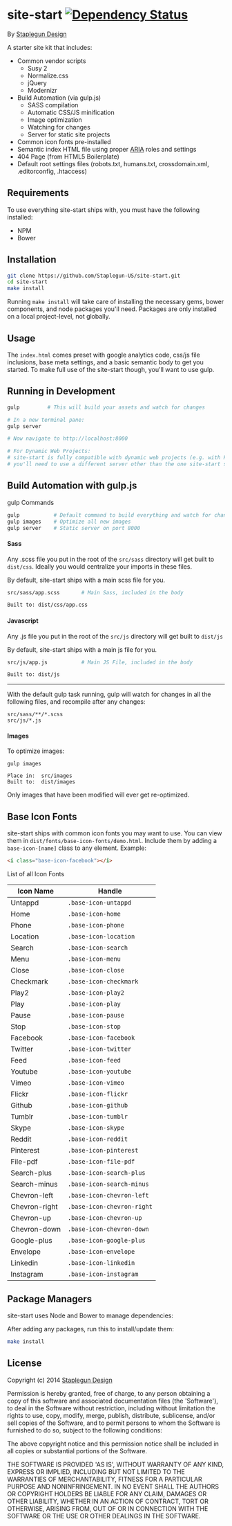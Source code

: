 site-start [![Dependency Status](https://gemnasium.com/Staplegun-US/site-start.svg)](https://gemnasium.com/Staplegun-US/site-start)
==========

By [Staplegun Design](http://staplegun.us)

A starter site kit that includes:

* Common vendor scripts
  * Susy 2
  * Normalize.css
  * jQuery
  * Modernizr
* Build Automation (via gulp.js)
  * SASS compilation
  * Automatic CSS/JS minification
  * Image optimization
  * Watching for changes
  * Server for static site projects
* Common icon fonts pre-installed
* Semantic index HTML file using proper [ARIA](http://w3c.github.io/aria-in-html) roles and settings
* 404 Page (from HTML5 Boilerplate)
* Default root settings files (robots.txt, humans.txt, crossdomain.xml, .editorconfig,
  .htaccess)

## Requirements

To use everything site-start ships with, you must have the following installed:

  * NPM
  * Bower

## Installation
```bash
git clone https://github.com/Staplegun-US/site-start.git
cd site-start
make install
```

Running `make install` will take care of installing the necessary gems, bower
components, and node packages you'll need. Packages are only installed on a
local project-level, not globally.

## Usage

The `index.html` comes preset with google analytics code,
css/js file inclusions, base meta settings, and a basic semantic body to get you started. To make full
use of the site-start though, you'll want to use gulp.

## Running in Development

```bash
gulp         # This will build your assets and watch for changes

# In a new terminal pane:
gulp server

# Now navigate to http://localhost:8000

# For Dynamic Web Projects:
# site-start is fully compatible with dynamic web projects (e.g. with PHP), but
# you'll need to use a different server other than the one site-start ships with.
```

## Build Automation with gulp.js

gulp Commands
```bash
gulp           # Default command to build everything and watch for changes
gulp images    # Optimize all new images
gulp server    # Static server on port 8000
```

#### Sass
Any .scss file you put in the root of the `src/sass` directory will get built to
`dist/css`. Ideally you would centralize your imports in these files.

By default, site-start ships with a main scss file for you.

```bash
src/sass/app.scss       # Main Sass, included in the body

Built to: dist/css/app.css
```


#### Javascript
Any .js file you put in the root of the `src/js` directory will get built to
`dist/js`

By default, site-start ships with a main js file for you.

```bash
src/js/app.js           # Main JS File, included in the body

Built to: dist/js
```

---

With the default gulp task running, gulp will watch for changes in all the following files, and recompile after any changes:

```
src/sass/**/*.scss
src/js/*.js
```

#### Images
To optimize images:

```
gulp images

Place in:  src/images
Built to:  dist/images
```

Only images that have been modified will ever get re-optimized.

## Base Icon Fonts

site-start ships with common icon fonts you may want to use. You can view them
in `dist/fonts/base-icon-fonts/demo.html`. Include them by adding a
`base-icon-[name]` class to any element. Example:

```html
<i class="base-icon-facebook"></i>
```

List of all Icon Fonts

| Icon Name     | Handle                      |
| ------------- |-----------------------------|
| Untappd       | `.base-icon-untappd`        |
| Home          | `.base-icon-home`           |
| Phone         | `.base-icon-phone`          |
| Location      | `.base-icon-location`       |
| Search        | `.base-icon-search`         |
| Menu          | `.base-icon-menu`           |
| Close         | `.base-icon-close`          |
| Checkmark     | `.base-icon-checkmark`      |
| Play2         | `.base-icon-play2`          |
| Play          | `.base-icon-play`           |
| Pause         | `.base-icon-pause`          |
| Stop          | `.base-icon-stop`           |
| Facebook      | `.base-icon-facebook`       |
| Twitter       | `.base-icon-twitter`        |
| Feed          | `.base-icon-feed`           |
| Youtube       | `.base-icon-youtube`        |
| Vimeo         | `.base-icon-vimeo`          |
| Flickr        | `.base-icon-flickr`         |
| Github        | `.base-icon-github`         |
| Tumblr        | `.base-icon-tumblr`         |
| Skype         | `.base-icon-skype`          |
| Reddit        | `.base-icon-reddit`         |
| Pinterest     | `.base-icon-pinterest`      |
| File-pdf      | `.base-icon-file-pdf`       |
| Search-plus   | `.base-icon-search-plus`    |
| Search-minus  | `.base-icon-search-minus`   |
| Chevron-left  | `.base-icon-chevron-left`   |
| Chevron-right | `.base-icon-chevron-right`  |
| Chevron-up    | `.base-icon-chevron-up`     |
| Chevron-down  | `.base-icon-chevron-down`   |
| Google-plus   | `.base-icon-google-plus`    |
| Envelope      | `.base-icon-envelope`       |
| Linkedin      | `.base-icon-linkedin`       |
| Instagram     | `.base-icon-instagram`      |

## Package Managers

site-start uses Node and Bower to manage dependencies:

After adding any packages, run this to install/update them:
```bash
make install
```

## License

Copyright (c) 2014 [Staplegun Design](http://staplegun.us)

Permission is hereby granted, free of charge, to any person obtaining a copy of
this software and associated documentation files (the 'Software'), to deal in
the Software without restriction, including without limitation the rights to
use, copy, modify, merge, publish, distribute, sublicense, and/or sell copies of
the Software, and to permit persons to whom the Software is furnished to do so,
subject to the following conditions:

The above copyright notice and this permission notice shall be included in all
copies or substantial portions of the Software.

THE SOFTWARE IS PROVIDED 'AS IS', WITHOUT WARRANTY OF ANY KIND, EXPRESS OR
IMPLIED, INCLUDING BUT NOT LIMITED TO THE WARRANTIES OF MERCHANTABILITY, FITNESS
FOR A PARTICULAR PURPOSE AND NONINFRINGEMENT. IN NO EVENT SHALL THE AUTHORS OR
COPYRIGHT HOLDERS BE LIABLE FOR ANY CLAIM, DAMAGES OR OTHER LIABILITY, WHETHER
IN AN ACTION OF CONTRACT, TORT OR OTHERWISE, ARISING FROM, OUT OF OR IN
CONNECTION WITH THE SOFTWARE OR THE USE OR OTHER DEALINGS IN THE SOFTWARE.
